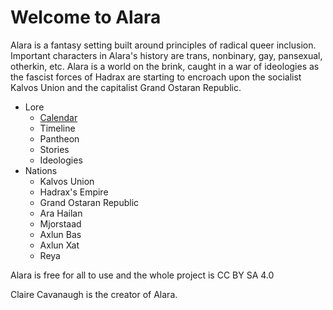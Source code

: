 # Welcome to Alara

Alara is a fantasy setting built around principles of radical queer inclusion. Important characters in Alara's history are trans, nonbinary, gay, pansexual, otherkin, etc. Alara is a world on the brink, caught in a war of ideologies as the fascist forces of Hadrax are starting to encroach upon the socialist Kalvos Union and the capitalist Grand Ostaran Republic.

* Lore
  * [Calendar](./alara/calendar)
  * Timeline
  * Pantheon
  * Stories
  * Ideologies
* Nations
  * Kalvos Union
  * Hadrax's Empire
  * Grand Ostaran Republic
  * Ara Hailan
  * Mjorstaad
  * Axlun Bas
  * Axlun Xat
  * Reya

Alara is free for all to use and the whole project is CC BY SA 4.0

Claire Cavanaugh is the creator of Alara.
